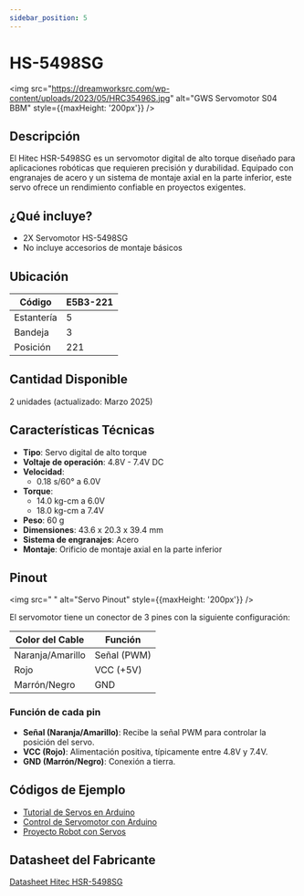```yaml
---
sidebar_position: 5
---
```

# HS-5498SG

<img src="https://dreamworksrc.com/wp-content/uploads/2023/05/HRC35496S.jpg" alt="GWS Servomotor S04 BBM" style={{maxHeight: '200px'}} />

## Descripción

El Hitec HSR-5498SG es un servomotor digital de alto torque diseñado para aplicaciones robóticas que requieren precisión y durabilidad. Equipado con engranajes de acero y un sistema de montaje axial en la parte inferior, este servo ofrece un rendimiento confiable en proyectos exigentes. 

## ¿Qué incluye?

- 2X Servomotor HS-5498SG
- No incluye accesorios de montaje básicos

## Ubicación

| Código     | E5B3-221 |
| ---------- | -------- |
| Estantería | 5        |
| Bandeja    | 3        |
| Posición   | 221     |

## Cantidad Disponible

2 unidades (actualizado: Marzo 2025)

## Características Técnicas

- **Tipo**: Servo digital de alto torque
- **Voltaje de operación**: 4.8V - 7.4V DC
- **Velocidad**:
  - 0.18 s/60° a 6.0V
- **Torque**:
  - 14.0 kg-cm a 6.0V
  - 18.0 kg-cm a 7.4V
- **Peso**: 60 g
- **Dimensiones**: 43.6 x 20.3 x 39.4 mm
- **Sistema de engranajes**: Acero
- **Montaje**: Orificio de montaje axial en la parte inferior

## Pinout

<img src=" " alt="Servo Pinout" style={{maxHeight: '200px'}} />

El servomotor tiene un conector de 3 pines con la siguiente configuración:

| Color del Cable  | Función     |
| ---------------- | ----------- |
| Naranja/Amarillo | Señal (PWM) |
| Rojo             | VCC (+5V)   |
| Marrón/Negro     | GND         |

### Función de cada pin

- **Señal (Naranja/Amarillo)**: Recibe la señal PWM para controlar la posición del servo.
- **VCC (Rojo)**: Alimentación positiva, típicamente entre 4.8V y 7.4V.
- **GND (Marrón/Negro)**: Conexión a tierra.

## Códigos de Ejemplo

- [Tutorial de Servos en Arduino](https://learn.adafruit.com/adafruit-arduino-lesson-14-servo-motors)
- [Control de Servomotor con Arduino](https://www.instructables.com/Arduino-Servo-Motors/)
- [Proyecto Robot con Servos](https://create.arduino.cc/projecthub/ryanchan/simple-servo-wheel-robot-49793e)

## Datasheet del Fabricante

[Datasheet Hitec HSR-5498SG](https://hitecrcd.com/hsr-5498sg-servo/) 
